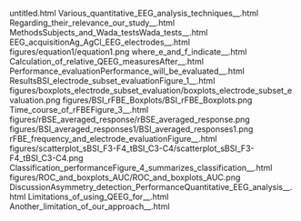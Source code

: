 untitled.html
Various_quantitative_EEG_analysis_techniques__.html
Regarding_their_relevance_our_study__.html
MethodsSubjects_and_Wada_testsWada_tests__.html
EEG_acquisitionAg_AgCl_EEG_electrodes__.html
figures/equation1/equation1.png
where_e_and_f_indicate__.html
Calculation_of_relative_QEEG_measuresAfter__.html
Performance_evaluationPerformance_will_be_evaluated__.html
ResultsBSI_electrode_subset_evaluationFigure_1__.html
figures/boxplots_electrode_subset_evaluation/boxplots_electrode_subset_evaluation.png
figures/BSI_rFBE_Boxplots/BSI_rFBE_Boxplots.png
Time_course_of_rFBEFigure_3__.html
figures/rBSE_averaged_response/rBSE_averaged_response.png
figures/BSI_averaged_responses1/BSI_averaged_responses1.png
rFBE_frequency_and_electrode_evaluationFigure__.html
figures/scatterplot_sBSI_F3-F4_tBSI_C3-C4/scatterplot_sBSI_F3-F4_tBSI_C3-C4.png
Classification_performanceFigure_4_summarizes_classification__.html
figures/ROC_and_boxplots_AUC/ROC_and_boxplots_AUC.png
DiscussionAsymmetry_detection_PerformanceQuantitative_EEG_analysis__.html
Limitations_of_using_QEEG_for__.html
Another_limitation_of_our_approach__.html
